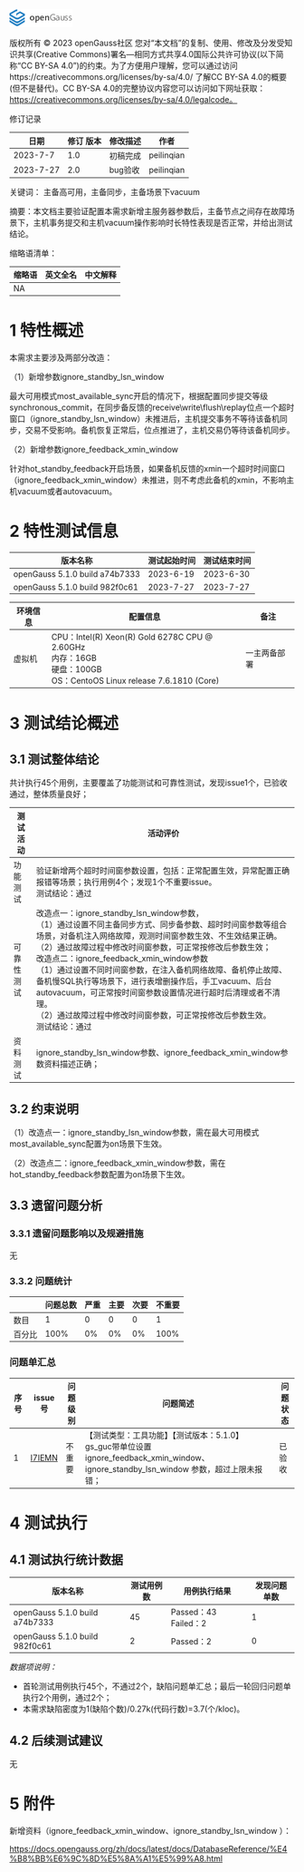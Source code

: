 ![avatar](../../../images/openGauss.png)

版权所有 © 2023  openGauss社区
您对“本文档”的复制、使用、修改及分发受知识共享(Creative Commons)署名—相同方式共享4.0国际公共许可协议(以下简称“CC BY-SA 4.0”)的约束。为了方便用户理解，您可以通过访问https://creativecommons.org/licenses/by-sa/4.0/ 了解CC BY-SA 4.0的概要 (但不是替代)。CC BY-SA 4.0的完整协议内容您可以访问如下网址获取：https://creativecommons.org/licenses/by-sa/4.0/legalcode。

修订记录

| 日期      | 修订   版本 | 修改描述 | 作者       |
| --------- | ----------- | -------- | ---------- |
| 2023-7-7  | 1.0         | 初稿完成 | peilinqian |
| 2023-7-27 | 2.0         | bug验收  | peilinqian |

关键词： 主备高可用，主备同步，主备场景下vacuum

 

摘要：本文档主要验证配置本需求新增主服务器参数后，主备节点之间存在故障场景下，主机事务提交和主机vacuum操作影响时长特性表现是否正常，并给出测试结论。

 

缩略语清单：

| 缩略语 | 英文全名 | 中文解释 |
| ------ | -------- | -------- |
| NA     |          |          |

# 1     特性概述

本需求主要涉及两部分改造：

（1）新增参数ignore_standby_lsn_window

最大可用模式most_available_sync开启的情况下，根据配置同步提交等级synchronous_commit，在同步备反馈的receive\write\flush\replay位点一个超时窗口（ignore_standby_lsn_window）未推进后，主机提交事务不等待该备机同步，交易不受影响。备机恢复正常后，位点推进了，主机交易仍等待该备机同步。

（2）新增参数ignore_feedback_xmin_window

针对hot_standby_feedback开启场景，如果备机反馈的xmin一个超时时间窗口（ignore_feedback_xmin_window）未推进，则不考虑此备机的xmin，不影响主机vacuum或者autovacuum。

# 2     特性测试信息

| 版本名称                       | 测试起始时间 | 测试结束时间 |
| ------------------------------ | ------------ | ------------ |
| openGauss 5.1.0 build a74b7333 | 2023-6-19    | 2023-6-30    |
| openGauss 5.1.0 build 982f0c61 | 2023-7-27    | 2023-7-27    |

| 环境信息 | 配置信息                                                     | 备注         |
| -------- | ------------------------------------------------------------ | ------------ |
| 虚拟机   | CPU：Intel(R) Xeon(R) Gold 6278C CPU @ 2.60GHz<br />内存：16GB<br />硬盘：100GB<br />OS：CentoOS Linux release 7.6.1810 (Core) | 一主两备部署 |

# 3     测试结论概述

## 3.1   测试整体结论

共计执行45个用例，主要覆盖了功能测试和可靠性测试，发现issue1个，已验收通过，整体质量良好；

| 测试活动   | 活动评价                                                     |
| ---------- | ------------------------------------------------------------ |
| 功能测试   | 验证新增两个超时时间窗参数设置，包括：正常配置生效，异常配置正确报错等场景；执行用例4个；发现1个不重要issue。<br />测试结论：通过 |
| 可靠性测试 | 改造点一：ignore_standby_lsn_window参数，<br />（1）通过设置不同主备同步方式、同步备参数、超时时间窗参数等组合场景，对备机注入网络故障，观测时间窗参数生效、不生效结果正确。<br />（2）通过故障过程中修改时间窗参数，可正常按修改后参数生效；<br />改造点二：ignore_feedback_xmin_window参数<br />（1）通过设置不同时间窗参数，在注入备机网络故障、备机停止故障、备机慢SQL执行等场景下，进行表增删操作后，手工vacuum、后台autovacuum，可正常按时间窗参数设置情况进行超时后清理或者不清理。<br />（2）通过故障过程中修改时间窗参数，可正常按修改后参数生效。<br />测试结论：通过 |
| 资料测试   | ignore_standby_lsn_window参数、ignore_feedback_xmin_window参数资料描述正确； |

## 3.2   约束说明

（1）改造点一：ignore_standby_lsn_window参数，需在最大可用模式most_available_sync配置为on场景下生效。

（2）改造点二：ignore_feedback_xmin_window参数，需在hot_standby_feedback参数配置为on场景下生效。

## 3.3   遗留问题分析

### 3.3.1 遗留问题影响以及规避措施

无

### 3.3.2 问题统计

|        | 问题总数 | 严重 | 主要 | 次要 | 不重要 |
| ------ | -------- | ---- | ---- | ---- | ------ |
| 数目   | 1        | 0    | 0    | 0    | 1      |
| 百分比 | 100%     | 0%   | 0%   | 0%   | 100%   |

### 问题单汇总

| 序号 | issue号                                                      | 问题级别 | 问题简述                                                     | 问题状态 |
| ---- | ------------------------------------------------------------ | -------- | ------------------------------------------------------------ | -------- |
| 1    | [I7IEMN](https://e.gitee.com/opengaussorg/projects/492431/bugs/table?issue=I7IEMN) | 不重要   | 【测试类型：工具功能】【测试版本：5.1.0】 gs_guc带单位设置ignore_feedback_xmin_window、ignore_standby_lsn_window 参数，超过上限未报错； | 已验收   |

# 4     测试执行

## 4.1   测试执行统计数据

| 版本名称                       | 测试用例数 | 用例执行结果          | 发现问题单数 |
| ------------------------------ | ---------- | --------------------- | ------------ |
| openGauss 5.1.0 build a74b7333 | 45         | Passed：43  Failed：2 | 1            |
| openGauss 5.1.0 build 982f0c61 | 2          | Passed：2             | 0            |

*数据项说明：*

- 首轮测试用例执行45个，不通过2个，缺陷问题单汇总；最后一轮回归问题单执行2个用例，通过2个；
- 本需求缺陷密度为1(缺陷个数)/0.27k(代码行数)=3.7(个/kloc)。

## 4.2   后续测试建议

无

# 5     附件

新增资料（ignore_feedback_xmin_window、ignore_standby_lsn_window ）：

https://docs.opengauss.org/zh/docs/latest/docs/DatabaseReference/%E4%B8%BB%E6%9C%8D%E5%8A%A1%E5%99%A8.html



 

 

